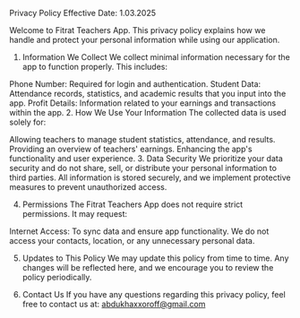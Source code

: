 Privacy Policy
Effective Date: 1.03.2025

Welcome to Fitrat Teachers App. This privacy policy explains how we handle and protect your personal information while using our application.

1. Information We Collect
We collect minimal information necessary for the app to function properly. This includes:

Phone Number: Required for login and authentication.
Student Data: Attendance records, statistics, and academic results that you input into the app.
Profit Details: Information related to your earnings and transactions within the app.
2. How We Use Your Information
The collected data is used solely for:

Allowing teachers to manage student statistics, attendance, and results.
Providing an overview of teachers' earnings.
Enhancing the app's functionality and user experience.
3. Data Security
We prioritize your data security and do not share, sell, or distribute your personal information to third parties. All information is stored securely, and we implement protective measures to prevent unauthorized access.

4. Permissions
The Fitrat Teachers App does not require strict permissions. It may request:

Internet Access: To sync data and ensure app functionality.
We do not access your contacts, location, or any unnecessary personal data.

5. Updates to This Policy
We may update this policy from time to time. Any changes will be reflected here, and we encourage you to review the policy periodically.

6. Contact Us
If you have any questions regarding this privacy policy, feel free to contact us at:
abdukhaxxoroff@gmail.com
